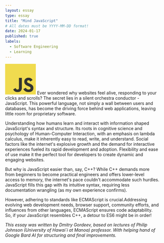 ```yaml
---
layout: essay
type: essay
title: "Mind JavaScript"
# All dates must be YYYY-MM-DD format!
date: 2024-01-17
published: true
labels:
  - Software Engineering
  - Learning
---
```

<img width="100px" class="rounded float-start pe-4" src="../img/JavaScript-logo.png">
Ever wondered why websites feel alive, responding to your clicks and scrolls? 
The secret lies in a silent orchestra conductor - JavaScript. 
This powerful language, not simply a wall between users and databases, 
has become the driving force behind web applications, leaving little room for proprietary software.

Understanding how humans learn and interact with information shaped JavaScript's syntax and structure. 
Its roots in cognitive science and psychology of Human-Computer Interaction, with an emphasis on lambda calculus, 
make it inherently easy to read, write, and understand. Social factors like the internet's explosive growth 
and the demand for interactive experiences fueled its rapid development and adoption. 
Flexibility and ease of use make it the perfect tool for developers to create dynamic and engaging websites.

But why is JavaScript easier than, say, C++? While C++ demands more from beginners to become 
practical engineers and offers lower-level access to memory, the internet's pace couldn't accommodate such hurdles. 
JavaScript fills this gap with its intuitive syntax, requiring less documentation wrangling (as my own experience confirms).

However, adhering to standards like ECMAScript is crucial.Addressing evolving web development needs, 
browser support, community efforts, and influences from other languages, ECMAScript ensures code adaptability. 
So, if your JavaScript resembles C++, a detour to ES6 might be in order!

_This essay was written by Dmitry Gordeev, based on lectures of Philip Johnson (University of Hawai`i at Manoa) professor. With helping hand of Google Bard AI for structuring and final improvements._
